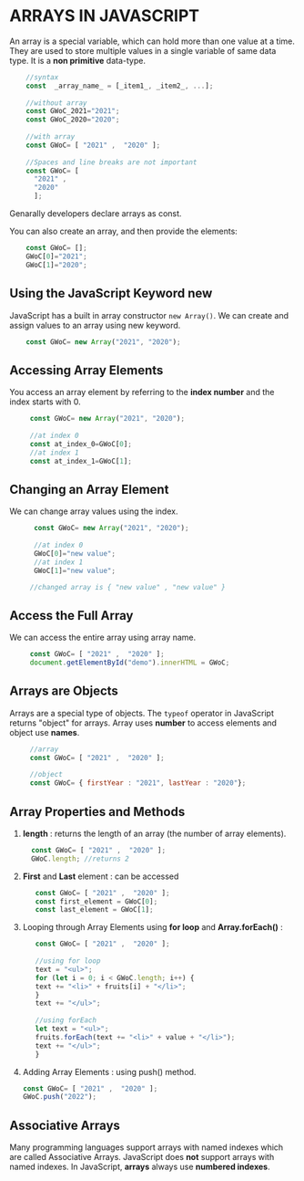 #  ARRAYS IN JAVASCRIPT
An array is a special variable, which can hold more than one value at a time. They are used to store multiple values in a single variable of same data type. It is a **non primitive** data-type.
```js 
	//syntax
	const  _array_name_ = [_item1_, _item2_, ...];
	
	//without array
	const GWoC_2021="2021";
	const GWoC_2020="2020";
	
	//with array
	const GWoC= [ "2021" ,  "2020" ];
	
	//Spaces and line breaks are not important
	const GWoC= [ 
	  "2021" ,
	  "2020" 
	  ];
   ```
   Genarally developers declare arrays as const.
   
   You can also create an array, and then provide the elements:
   ```js
       const GWoC= [];
       GWoC[0]="2021";
       GWoC[1]="2020";
   ```
   
   ##  Using the JavaScript Keyword new
   JavaScript has a built in array constructor `new Array()`. We can create and assign values to an array using new keyword.
   ```js
       const GWoC= new Array("2021", "2020");
   ```
   
   ## Accessing Array Elements
  You access an array element by referring to the  **index number** and the index starts with 0.
  ```js
       const GWoC= new Array("2021", "2020");
       
       //at index 0
       const at_index_0=GWoC[0];
       //at index 1
       const at_index_1=GWoC[1];
   ```
## Changing an Array Element
We can change array values using the index.
 ```js
       const GWoC= new Array("2021", "2020");
       
       //at index 0
       GWoC[0]="new value";
       //at index 1
       GWoC[1]="new value";

      //changed array is { "new value" , "new value" }
   ```
## Access the Full Array
We can access the entire array using array name.
```js
     const GWoC= [ "2021" ,  "2020" ];
     document.getElementById("demo").innerHTML = GWoC;
```
## Arrays are Objects
Arrays are a special type of objects. The `typeof` operator in JavaScript returns "object" for arrays. Array uses **number** to access elements and object use **names**.
```js
	 //array
     const GWoC= [ "2021" ,  "2020" ];
     
     //object
     const GWoC= { firstYear : "2021", lastYear : "2020"};
```
## Array Properties and Methods
1. **length** : returns the length of an array (the number of array elements).
   ```js
     const GWoC= [ "2021" ,  "2020" ];
     GWoC.length; //returns 2
   ```
  
  2. **First** and **Last** element : can be accessed 
	  ```js
	     const GWoC= [ "2021" ,  "2020" ];
	     const first_element = GWoC[0];
	     const last_element = GWoC[1];
	   ```
	
  3. Looping through Array Elements using **for loop** and **Array.forEach()** :
	   ```js
	      const GWoC= [ "2021" ,  "2020" ];
	      
	      //using for loop
		  text = "<ul>";  
          for (let i = 0; i < GWoC.length; i++) {  
		  text += "<li>" + fruits[i] + "</li>";  
		  }  
		  text += "</ul>";
		  
		  //using forEach
		  let text = "<ul>";  
		  fruits.forEach(text += "<li>" + value + "</li>");  
		  text += "</ul>";   
		  }
	   ```
   4. Adding Array Elements : using push() method.
	     ```js
	     const GWoC= [ "2021" ,  "2020" ];
	     GWoC.push("2022");
         ```

## Associative Arrays
Many programming languages support arrays with named indexes which are called Associative Arrays. JavaScript does  **not**  support arrays with named indexes. In JavaScript,  **arrays**  always use  **numbered indexes**.
